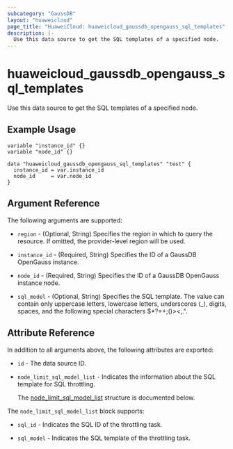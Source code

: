 ```yaml
---
subcategory: "GaussDB"
layout: "huaweicloud"
page_title: "HuaweiCloud: huaweicloud_gaussdb_opengauss_sql_templates"
description: |-
  Use this data source to get the SQL templates of a specified node.
---
```


# huaweicloud_gaussdb_opengauss_sql_templates

Use this data source to get the SQL templates of a specified node.

## Example Usage

```hcl
variable "instance_id" {}
variable "node_id" {}

data "huaweicloud_gaussdb_opengauss_sql_templates" "test" {
  instance_id = var.instance_id
  node_id     = var.node_id
}
```

## Argument Reference

The following arguments are supported:

* `region` - (Optional, String) Specifies the region in which to query the resource.
  If omitted, the provider-level region will be used.

* `instance_id` - (Required, String) Specifies the ID of a GaussDB OpenGauss instance.

* `node_id` - (Required, String) Specifies the ID of a GaussDB OpenGauss instance node.

* `sql_model` - (Optional, String) Specifies the SQL template.
  The value can contain only uppercase letters, lowercase letters, underscores (_), digits, spaces,
  and the following special characters $*?=+;()><,.".

## Attribute Reference

In addition to all arguments above, the following attributes are exported:

* `id` - The data source ID.

* `node_limit_sql_model_list` - Indicates the information about the SQL template for SQL throttling.

  The [node_limit_sql_model_list](#node_limit_sql_model_list_struct) structure is documented below.

<a name="node_limit_sql_model_list_struct"></a>
The `node_limit_sql_model_list` block supports:

* `sql_id` - Indicates the SQL ID of the throttling task.

* `sql_model` - Indicates the SQL template of the throttling task.

